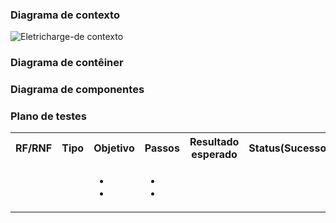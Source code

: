 ### Diagrama de contexto

![Eletricharge-de contexto](https://user-images.githubusercontent.com/81269914/191636170-def6ddd1-030b-41ac-b97c-64cb47a0f2c8.jpg)



### Diagrama de contêiner

### Diagrama de componentes

### Plano de testes

<table>
 <tr>
  <th>RF/RNF</th>
  <th>Tipo</th>
  <th>Objetivo</th>
  <th>Passos</th>
  <th>Resultado esperado</th>
  <th>Status(Sucesso/Falha)</th>
 </tr>
 <tr>
  <td></td>
  <td></td>
  <td>
    <ul>
       <li></li>
       <li></li>
    </ul>
  </td>
  <td>
   <ul>
       <li></li>
       <li></li>
    </ul>
  </td>
  <td></td>
  <td></td>
 </tr>
